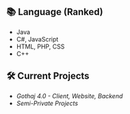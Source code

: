 ## 📚 Language (Ranked)
- Java
- C#, JavaScript
- HTML, PHP, CSS
- C++



## 🛠️ Current Projects
- *Gothaj 4.0 - Client, Website, Backend*
- *Semi-Private Projects*

